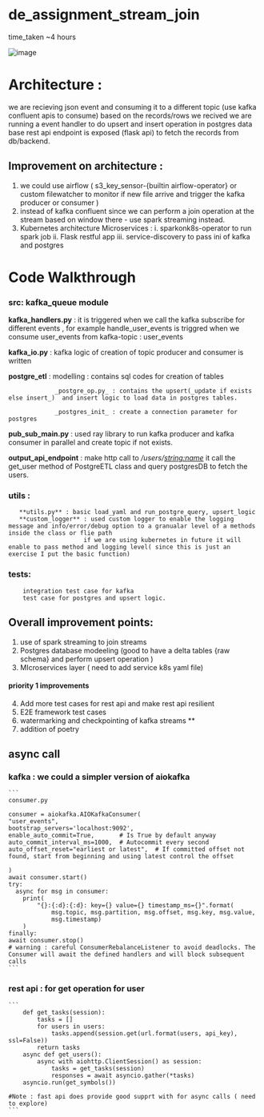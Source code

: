 # de_assignment_stream_join
time_taken ~4 hours


![image](https://user-images.githubusercontent.com/79247013/164327840-3136b3ee-6062-4b95-be7e-78d5e87745c9.png)


# Architecture : 
we are recieving json event and consuming it to a different topic (use kafka confluent apis to consume)
based on the records/rows we recived we are running a event handler to do upsert and insert operation in postgres data base
rest api endpoint is exposed (flask api) to fetch the records from db/backend.

## Improvement on architecture : 
1. we could use airflow ( s3_key_sensor-{builtin airflow-operator} or custom filewatcher to monitor if new file arrive and trigger the kafka producer or consumer )
2. instead of kafka confluent since we can perform a join operation at the stream based on  window there - use spark streaming instead.
3. Kubernetes architecture 
    Microservices : i. sparkonk8s-operator to run spark job 
                    ii. Flask restful app
                    iii. service-discovery to pass ini of kafka and postgres

# Code Walkthrough
### src: kafka_queue module 
   **kafka_handlers.py** : it is triggered when we call the kafka subscribe for different events , for example handle_user_events is triggred when we consume user_events from kafka-topic : user_events
   
   **kafka_io.py**  :  kafka logic of creation of topic producer and consumer is written
   
**postgre_etl** : modelling :  contains sql codes for creation of tables
                 
                 _postgre_op.py_ : contains the upsert(_update if exists else insert_)  and insert logic to load data in postgres tables.
                 
                 _postgres_init_ : create a connection parameter for postgres

 **pub_sub_main.py** : used ray library to run kafka producer and kafka consumer in parallel  and create topic if not exists.
 
 **output_api_endpoint** : make http call to _/users/<string:name>_  it call the get_user method of PostgreETL class and query postgresDB to fetch the users.
 
 ### utils :
       **utils.py** : basic load_yaml and run_postgre_query, upsert_logic
       **custom_logger** : used custom logger to enable the logging message and info/error/debug option to a granualar level of a methods inside the class or flie path
                         if we are using kubernetes in future it will enable to pass method and logging level( since this is just an exercise I put the basic function)
                         
### tests: 
        integration test case for kafka
        test case for postgres and upsert logic.
        
     
## Overall improvement points:
1. use of spark streaming to join streams 
2. Postgres database modeeling (good to have a delta tables {raw schema} and perform upsert operation )
3. MIcroservices layer ( need to add service k8s yaml file)
#### priority 1 improvements
4. Add more test cases for rest api and make rest api resilient
5. E2E framework test cases
6. watermarking and checkpointing of kafka streams **
7. addition of poetry


## async call 

### kafka : we could a simpler version of aiokafka

    ```
    consumer.py
    
    consumer = aiokafka.AIOKafkaConsumer(
    "user_events",
    bootstrap_servers='localhost:9092',
    enable_auto_commit=True,       # Is True by default anyway
    auto_commit_interval_ms=1000,  # Autocommit every second
    auto_offset_reset="earliest or latest",  # If committed offset not found, start from beginning and using latest control the offset
                                   
    )
    await consumer.start()
    try:
      async for msg in consumer:
        print(
            "{}:{:d}:{:d}: key={} value={} timestamp_ms={}".format(
                msg.topic, msg.partition, msg.offset, msg.key, msg.value,
                msg.timestamp)
        )
    finally:
    await consumer.stop()
    # warning : careful ConsumerRebalanceListener to avoid deadlocks. The Consumer will await the defined handlers and will block subsequent calls
    ```

### rest api : for get operation for user 
    ```
        def get_tasks(session):
            tasks = []
            for users in users:
                tasks.append(session.get(url.format(users, api_key), ssl=False))
            return tasks
        async def get_users():
            async with aiohttp.ClientSession() as session:
                tasks = get_tasks(session)
                responses = await asyncio.gather(*tasks)
        asyncio.run(get_symbols())
    
    #Note : fast api does provide good supprt with for async calls ( need to explore)
    ```



